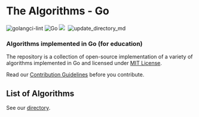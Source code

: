 # The Algorithms - Go

![golangci-lint](https://github.com/TheAlgorithms/Go/workflows/golangci-lint/badge.svg)
![Go](https://github.com/TheAlgorithms/Go/workflows/Go/badge.svg)
![](https://img.shields.io/github/repo-size/TheAlgorithms/Go.svg?label=Repo%20size&style=flat-square)&nbsp;
![update_directory_md](https://github.com/TheAlgorithms/Go/workflows/update_directory_md/badge.svg)

### Algorithms implemented in Go (for education)

The repository is a collection of open-source implementation of a variety of algorithms implemented in Go and licensed under [MIT License](LICENSE).

Read our [Contribution Guidelines](CONTRIBUTING.md) before you contribute.

## List of Algorithms

See our [directory](DIRECTORY.md).
